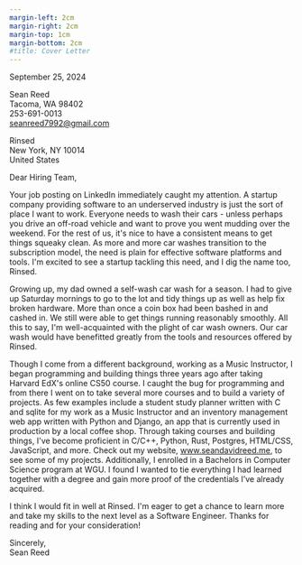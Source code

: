 ```yaml
---
margin-left: 2cm
margin-right: 2cm
margin-top: 1cm
margin-bottom: 2cm
#title: Cover Letter
---
```

<span style="float:left">September 25, 2024</span><br>

<span style="float:left">Sean Reed</span><br>
<span style="float:left">Tacoma, WA 98402</span><br>
<span style="float:left">253-691-0013</span><br>
<span style="float:left">seanreed7992@gmail.com</span><br>

<span style="float:left">Rinsed</span><br>
<span style="float:left">New York, NY 10014</span><br>
<span style="float:left">United States</span><br>

Dear Hiring Team,

Your job posting on LinkedIn immediately caught my attention. A startup company providing software to an underserved industry is just the sort of place I want to work. Everyone needs to wash their cars - unless perhaps you drive an off-road vehicle and want to prove you went mudding over the weekend. For the rest of us, it's nice to have a consistent means to get things squeaky clean. As more and more car washes transition to the subscription model, the need is plain for effective software platforms and tools. I'm excited to see a startup tackling this need, and I dig the name too, Rinsed.

Growing up, my dad owned a self-wash car wash for a season. I had to give up Saturday mornings to go to the lot and tidy things up as well as help fix broken hardware. More than once a coin box had been bashed in and cashed in. We still were able to get things running reasonably smoothly. All this to say, I'm well-acquainted with the plight of car wash owners. Our car wash would have benefitted greatly from the tools and resources offered by Rinsed.

Though I come from a different background, working as a Music Instructor, I began programming and building things three years ago after taking Harvard EdX's online CS50 course. I caught the bug for programming and from there I went on to take several more courses and to build a variety of projects. As few examples include a student study planner written with C and sqlite for my work as a Music Instructor and an inventory management web app written with Python and Django, an app that is currently used in production by a local coffee shop. Through taking courses and building things, I've become proficient in C/C++, Python, Rust, Postgres, HTML/CSS, JavaScript, and more. Check out my website, www.seandavidreed.me, to see some of my projects. Additionally, I enrolled in a Bachelors in Computer Science program at WGU. I found I wanted to tie everything I had learned together with a degree and gain more proof of the credentials I’ve already acquired.

I think I would fit in well at Rinsed. I'm eager to get a chance to learn more and take my skills to the next level as a Software Engineer. Thanks for reading and for your consideration!

Sincerely,  
Sean Reed

